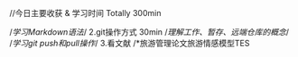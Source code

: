 
//今日主要收获 & 学习时间
Totally 300min

/*学习Markdown语法*/
2.git操作方式 30min
/*理解工作、暂存、远端仓库的概念*/
    /*学习git push和pull操作*/
3.看文献
    /*旅游管理论文旅游情感模型TES
